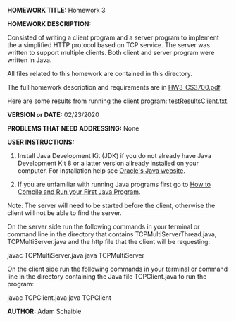**HOMEWORK TITLE:** Homework 3

**HOMEWORK DESCRIPTION:**

Consisted of writing a client program and a server program to implement the a simplified HTTP protocol based on TCP service. The server was written to support multiple clients. Both client and server program were written in Java.

All files related to this homework are contained in this directory.

The full homework description and requirements are in [HW3_CS3700.pdf](https://github.com/AdamSchaible/MSU_Denver/blob/master/CS%203700%20Computer%20Networks%20(Spring%202020)/HW3/HW3_CS3700.pdf).

Here are some results from running the client program: [testResultsClient.txt](https://github.com/AdamSchaible/MSU_Denver/blob/master/CS%203700%20Computer%20Networks%20(Spring%202020)/HW3/testResultsClient.txt).

**VERSION or DATE:** 02/23/2020

**PROBLEMS THAT NEED ADDRESSING:** None

**USER INSTRUCTIONS:** 

1) Install Java Development Kit (JDK) if you do not already have Java Development Kit 8 or a latter version allready installed on your computer. For installation help see [Oracle's Java website](https://www.oracle.com/java/technologies/javase-downloads.html).

2) If you are unfamiliar with running Java programs first go to [How to Compile and Run your First Java Program](https://beginnersbook.com/2013/05/first-java-program/).

Note: The server will need to be started before the client, otherwise the client will not be able to find the server.

On the server side run the following commands in your terminal or command line in the directory that contains TCPMultiServerThread.java,  TCPMultiServer.java and the http file that the client will be requesting:

javac TCPMultiServer.java
java TCPMultiServer

On the client side run the following commands in your terminal or command line in the directory containing the Java file TCPClient.java to run the program:

javac TCPClient.java
java TCPClient

**AUTHOR:** Adam Schaible